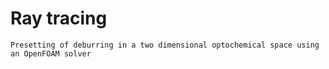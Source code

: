 # Ray tracing
`Presetting of deburring in a two dimensional optochemical space using an OpenFOAM solver`
